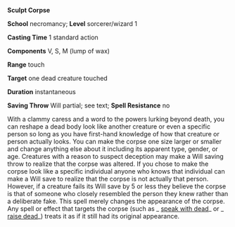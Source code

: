  **Sculpt Corpse**

**School** necromancy; **Level** sorcerer/wizard 1

**Casting Time** 1 standard action

**Components** V, S, M (lump of wax)

**Range** touch

**Target** one dead creature touched

**Duration** instantaneous

**Saving Throw** Will partial; see text; **Spell Resistance** no

With a clammy caress and a word to the powers lurking beyond death, you can reshape a dead body look like another creature or even a specific person so long as you have first-hand knowledge of how that creature or person actually looks. You can make the corpse one size larger or smaller and change anything else about it including its apparent type, gender, or age. Creatures with a reason to suspect deception may make a Will saving throw to realize that the corpse was altered. If you chose to make the corpse look like a specific individual anyone who knows that individual can make a Will save to realize that the corpse is not actually that person. However, if a creature fails its Will save by 5 or less they believe the corpse is that of someone who closely resembled the person they knew rather than a deliberate fake. This spell merely changes the appearance of the corpse. Any spell or effect that targets the corpse (such as _ [speak with dead](../../spells/speakWithDead.html#_speak-with-dead)_ or _ [raise dead](../../spells/raiseDead.html#_raise-dead)_) treats it as if it still had its original appearance.

